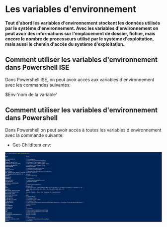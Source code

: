 # Les variables d'environnement

__Tout d'abord les variables d'environnement stockent les données utilisés par le système d'environnement. Avec les variables d'environnement on peut avoir des informations sur l'emplacement de dossier, fichier, mais encore le nombre de processeurs utilisé par le système d'exploitation, mais aussi le chemin d'accès du système d'exploitation.__

## Comment utiliser les variables d'environnement dans Powershell ISE

Dans Powershell ISE, on peut avoir accès aux variables d'environnement avec les commandes suivantes:

$Env:'nom de la variable'

## Comment utiliser les variables d'environnement dans Powershell 

Dans Powershell on peut avoir accès à toutes les variables d'environnement avec la commande suivante:

- Get-ChildItem env:

![](https://github.com/kevinguyodo/Powershell/blob/main/Image/Variable%20d'environnement.PNG)
